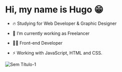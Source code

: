 <h1> Hi, my name is Hugo 😁 </h1>

+ 🔥 Studying for Web Developer & Graphic Designer

+ 🔭 I’m currently working as Freelancer

+ 👨‍💻 Front-end Developer

+ ⚡ Working with JavaScript, HTML and CSS.

![Sem Título-1](https://user-images.githubusercontent.com/128742054/228682508-7a9f6b14-8b69-49e0-9f59-e434666136f3.jpg) <img align="right" heigth="590cm"/>


